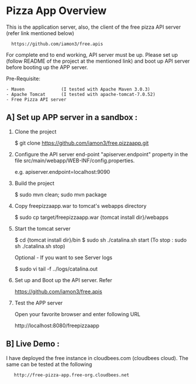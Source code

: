 Pizza App Overview
==================
This is the application server, also, the client of the free pizza API server (refer link mentioned below)

      https://github.com/iamon3/free.apis

For complete end to end working, API server must be up. Please set up (follow README of the project at the mentioned link) and boot up API server before booting up the APP server.

Pre-Requisite:

    - Maven              (I tested with Apache Maven 3.0.3)
    - Apache Tomcat      (I tested with apache-tomcat-7.0.52)
    - Free Pizza API server 
    
A] Set up APP server in a sandbox :
-----------------------------------
  
  1) Clone the project
  
       $ git clone https://github.com/iamon3/free.pizzaapp.git
       
  2) Configure the API server end-point "apiserver.endpoint" property in the file src/main/webapp/WEB-INF/config.properties. 
  
       e.g. apiserver.endpoint=localhost:9090
      
  3) Build the project
      
       $ sudo mvn clean; sudo mvn package
  
  4) Copy freepizzaapp.war to tomcat's webapps directory
  
       $ sudo cp target/freepizzaapp.war {tomcat install dir}/webapps
      
  5) Start the tomcat server
     
       $ cd {tomcat install dir}/bin
       $ sudo sh ./catalina.sh start        (To stop : sudo sh ./catalina.sh stop)
     
     Optional - If you want to see Server logs

       $ sudo vi tail -f ../logs/catalina.out
     
  6) Set up and Boot up the API server. Refer   
  
      https://github.com/iamon3/free.apis
      
  7)  Test the APP server
      
      Open your favorite browser and enter following URL
      
       http://localhost:8080/freepizzaapp
  
B] Live Demo :
--------------

  I have deployed the free instance in cloudbees.com (cloudbees cloud). The same can be tested at the following

       http://free-pizza-app.free-org.cloudbees.net
